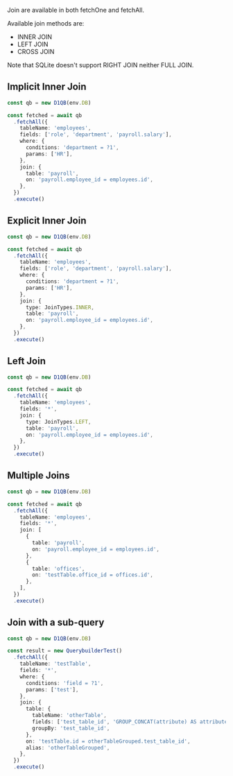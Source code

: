 Join are available in both fetchOne and fetchAll.

Available join methods are:

- INNER JOIN
- LEFT JOIN
- CROSS JOIN

Note that SQLite doesn't support RIGHT JOIN neither FULL JOIN.

## Implicit Inner Join

```ts
const qb = new D1QB(env.DB)

const fetched = await qb
  .fetchAll({
    tableName: 'employees',
    fields: ['role', 'department', 'payroll.salary'],
    where: {
      conditions: 'department = ?1',
      params: ['HR'],
    },
    join: {
      table: 'payroll',
      on: 'payroll.employee_id = employees.id',
    },
  })
  .execute()
```

## Explicit Inner Join

```ts
const qb = new D1QB(env.DB)

const fetched = await qb
  .fetchAll({
    tableName: 'employees',
    fields: ['role', 'department', 'payroll.salary'],
    where: {
      conditions: 'department = ?1',
      params: ['HR'],
    },
    join: {
      type: JoinTypes.INNER,
      table: 'payroll',
      on: 'payroll.employee_id = employees.id',
    },
  })
  .execute()
```

## Left Join

```ts
const qb = new D1QB(env.DB)

const fetched = await qb
  .fetchAll({
    tableName: 'employees',
    fields: '*',
    join: {
      type: JoinTypes.LEFT,
      table: 'payroll',
      on: 'payroll.employee_id = employees.id',
    },
  })
  .execute()
```

## Multiple Joins

```ts
const qb = new D1QB(env.DB)

const fetched = await qb
  .fetchAll({
    tableName: 'employees',
    fields: '*',
    join: [
      {
        table: 'payroll',
        on: 'payroll.employee_id = employees.id',
      },
      {
        table: 'offices',
        on: 'testTable.office_id = offices.id',
      },
    ],
  })
  .execute()
```

## Join with a sub-query

```ts
const qb = new D1QB(env.DB)

const result = new QuerybuilderTest()
  .fetchAll({
    tableName: 'testTable',
    fields: '*',
    where: {
      conditions: 'field = ?1',
      params: ['test'],
    },
    join: {
      table: {
        tableName: 'otherTable',
        fields: ['test_table_id', 'GROUP_CONCAT(attribute) AS attributes'],
        groupBy: 'test_table_id',
      },
      on: 'testTable.id = otherTableGrouped.test_table_id',
      alias: 'otherTableGrouped',
    },
  })
  .execute()
```
